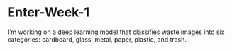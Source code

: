 # Enter-Week-1
I'm working on a deep learning model that classifies waste images into six categories: cardboard, glass, metal, paper, plastic, and trash.
